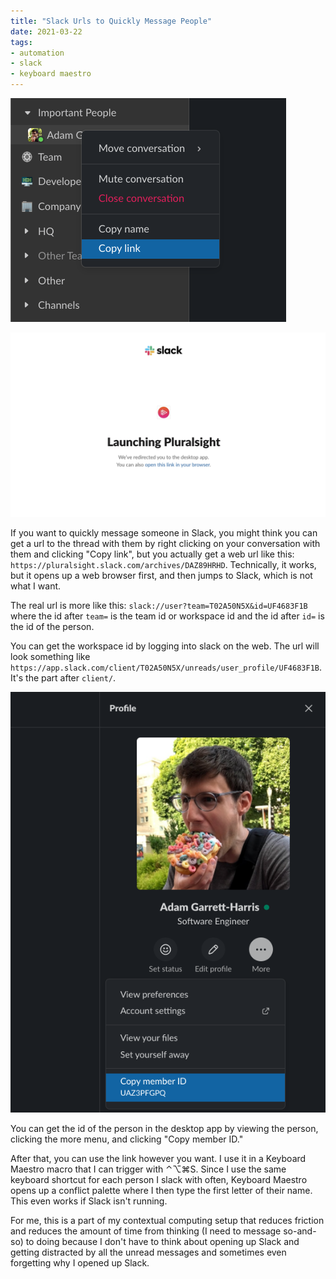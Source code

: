 ```yaml
---
title: "Slack Urls to Quickly Message People"
date: 2021-03-22
tags:
- automation
- slack
- keyboard maestro
---
```


![Slack right click menu](./slack-right-click.png)

![Slack redirect page](./slack-redirect.png)

If you want to quickly message someone in Slack, you might think you can get a url to the thread with them by right clicking on your conversation with them and clicking "Copy link", but you actually get a web url like this: `https://pluralsight.slack.com/archives/DAZ89HRHD`. Technically, it works, but it opens up a web browser first, and then jumps to Slack, which is not what I want.

The real url is more like this: `slack://user?team=T02A50N5X&id=UF4683F1B` where the id after `team=` is the team id or workspace id and the id after `id=` is the id of the person.

You can get the workspace id by logging into slack on the web. The url will look something like `https://app.slack.com/client/T02A50N5X/unreads/user_profile/UF4683F1B`. It's the part after `client/`.

![More menu on the Slack profile](./person-id.png)

You can get the id of the person in the desktop app by viewing the person, clicking the more menu, and clicking "Copy member ID."

After that, you can use the link however you want. I use it in a Keyboard Maestro macro that I can trigger with ⌃⌥⌘S. Since I use the same keyboard shortcut for each person I slack with often, Keyboard Maestro opens up a conflict palette where I then type the first letter of their name. This even works if Slack isn't running.

For me, this is a part of my contextual computing setup that reduces friction and reduces the amount of time from thinking (I need to message so-and-so) to doing because I don't have to think about opening up Slack and getting distracted by all the unread messages and sometimes even forgetting why I opened up Slack.
